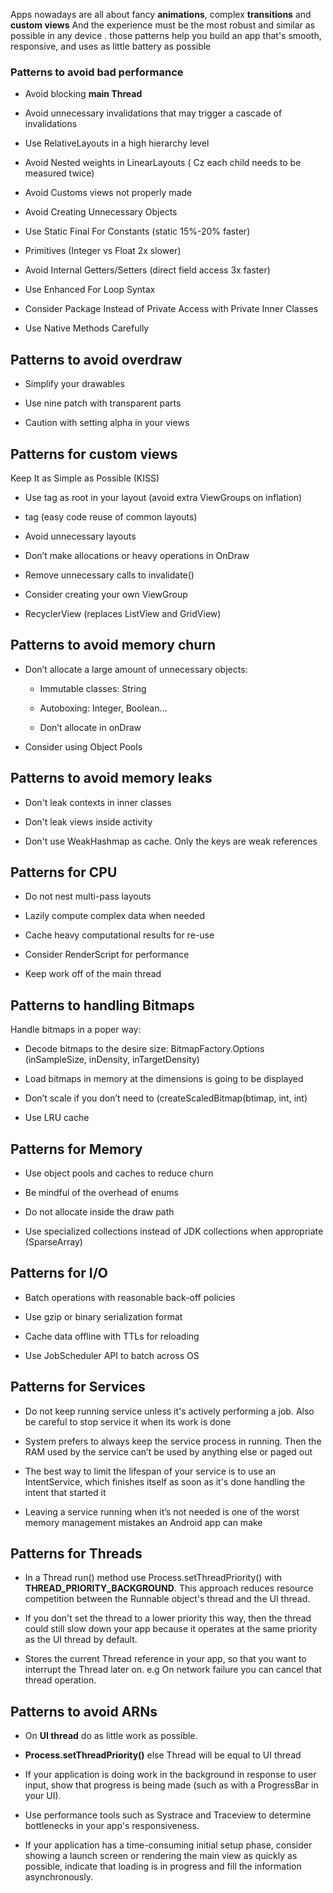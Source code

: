 
Apps nowadays are all about fancy **animations**, complex **transitions** and **custom views** And the experience must be the most robust and similar as possible in any device . those patterns help you build an app that's smooth, responsive, and uses as little battery as possible


### Patterns to avoid bad performance

- Avoid blocking **main Thread**

- Avoid unnecessary invalidations that may trigger a cascade of invalidations

- Use RelativeLayouts in a high hierarchy level

- Avoid Nested weights in LinearLayouts ( Cz each child needs to be measured twice)

- Avoid Customs views not properly made

- Avoid Creating Unnecessary Objects

- Use Static Final For Constants (static 15%-20% faster)

- Primitives (Integer vs Float 2x slower)

- Avoid Internal Getters/Setters (direct field access 3x faster)

- Use Enhanced For Loop Syntax

- Consider Package Instead of Private Access with Private Inner Classes

- Use Native Methods Carefully

##  Patterns to avoid overdraw

- Simplify your drawables

- Use nine patch with transparent parts

- Caution with setting alpha in your views

## Patterns for custom views
  
Keep It as Simple as Possible (KISS)

- Use <merge> tag as root in your layout (avoid extra ViewGroups on inflation)

- <include> tag (easy code reuse of common layouts)

- Avoid unnecessary layouts

- Don’t make allocations or heavy operations in OnDraw

- Remove unnecessary calls to invalidate()

- Consider creating your own ViewGroup 

- RecyclerView (replaces ListView and GridView)

## Patterns to avoid memory churn

- Don’t allocate a large amount of unnecessary objects:
	
	- Immutable classes: String
	
	- Autoboxing: Integer, Boolean…
	
	- Don’t allocate in onDraw

- Consider using Object Pools

## Patterns to avoid memory leaks 

- Don't leak contexts in inner classes

- Don't leak views inside activity

- Don't use WeakHashmap as cache. Only the keys are weak references 
 
## Patterns for CPU

- Do not nest multi-pass layouts

- Lazily compute complex data when needed

- Cache heavy computational results for re-use

- Consider RenderScript for performance

- Keep work off of the main thread

## Patterns to handling Bitmaps

Handle bitmaps in a poper way:

- Decode bitmaps to the desire size: BitmapFactory.Options (inSampleSize, inDensity, inTargetDensity)
  
- Load bitmaps in memory at the dimensions is going to be displayed

- Don’t scale if you don’t need to (createScaledBitmap(btimap, int, int)

- Use LRU cache

## Patterns for Memory

- Use object pools and caches to reduce churn

- Be mindful of the overhead of enums

- Do not allocate inside the draw path

- Use specialized collections instead of JDK collections when appropriate (SparseArray)

## Patterns for I/O

- Batch operations with reasonable back-off policies

- Use gzip or binary serialization format

- Cache data offline with TTLs for reloading

- Use JobScheduler API to batch across OS

## Patterns for Services

- Do not keep running service unless it's actively performing a job. Also be careful to stop service it when its work is done

- System prefers to always keep the service process in running. Then the RAM used by the service can’t be used by anything else or paged out

- The best way to limit the lifespan of your service is to use an IntentService, which finishes itself as soon as it's done handling the intent that started it

- Leaving a service running when it’s not needed is one of the worst memory management mistakes an Android app can make

## Patterns for Threads

- In a Thread run() method use Process.setThreadPriority() with **THREAD_PRIORITY_BACKGROUND**. This approach reduces resource competition between the Runnable object's thread and the UI thread.

- If you don't set the thread to a lower priority this way, then the thread could still slow down your app because it operates at the same priority as the UI thread by default.

- Stores the current Thread reference in your app, so that you want to interrupt the Thread later on. e.g On network failure you can cancel that thread operation.

## Patterns to avoid ARNs

- On **UI thread** do as little work as possible.

- **Process.setThreadPriority()** else Thread will be equal to UI thread

- If your application is doing work in the background in response to user input, show that progress is being made (such as with a ProgressBar in your UI).

- Use performance tools such as Systrace and Traceview to determine bottlenecks in your app's responsiveness.

- If your application has a time-consuming initial setup phase, consider showing a launch screen or rendering the main view as quickly as possible, indicate that loading is in progress and fill the information asynchronously.
